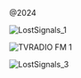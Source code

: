@2024

![LostSignals_1](https://github.com/user-attachments/assets/9881ce3c-fe50-4f02-8aa6-9184dcab3442)

![TVRADIO FM 1](https://github.com/user-attachments/assets/849f8e48-42fa-4a95-8984-f6d384d9ca32)

![LostSignals_3](https://github.com/user-attachments/assets/466bce6d-8a8f-4122-a852-e797d7aa9945)
